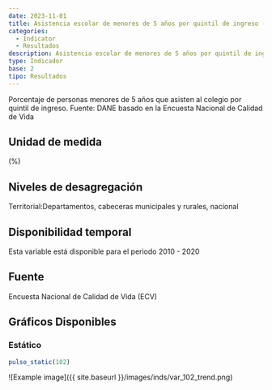 ```yaml
---
date: 2023-11-01
title: Asistencia escolar de menores de 5 años por quintil de ingreso (%) - quintil 1( zona )
categories:
  - Indicator
  - Resultados
description: Asistencia escolar de menores de 5 años por quintil de ingreso (%) - quintil 1
type: Indicador
base: 2
tipo: Resultados
--- 
```


Porcentaje de personas menores de 5 años que asisten al colegio por quintil de ingreso.
Fuente: DANE basado en la Encuesta Nacional de Calidad de Vida

## Unidad de medida
(%)

## Niveles de desagregación
Territorial:Departamentos, cabeceras municipales y rurales, nacional

## Disponibilidad temporal
Esta variable está disponible para el periodo 2010 - 2020

## Fuente
Encuesta Nacional de Calidad de Vida (ECV)

## Gráficos Disponibles

### Estático

``` R
pulso_static(102)
```

![Example image]({{ site.baseurl }}/images/inds/var_102_trend.png)